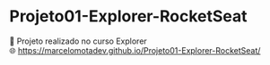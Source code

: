 # Projeto01-Explorer-RocketSeat
🚀 Projeto realizado no curso Explorer
<br/>
🌐 https://marcelomotadev.github.io/Projeto01-Explorer-RocketSeat/
